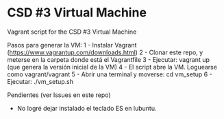 # CSD #3 Virtual Machine
Vagrant script for the CSD #3 Virtual Machine

Pasos para generar la VM:
1 - Instalar Vagrant (https://www.vagrantup.com/downloads.html)
2 - Clonar este repo, y meterse en la carpeta donde está el Vagrantfile
3 - Ejecutar: vagrant up (que genera la versión inicial de la VM)
4 - El script abre la VM. Loguearse como vagrant/vagrant
5 - Abrir una terminal y moverse: cd vm_setup
6 - Ejecutar: ./vm_setup.sh

Pendientes (ver Issues en este repo)
- No logré dejar instalado el teclado ES en lubuntu.
